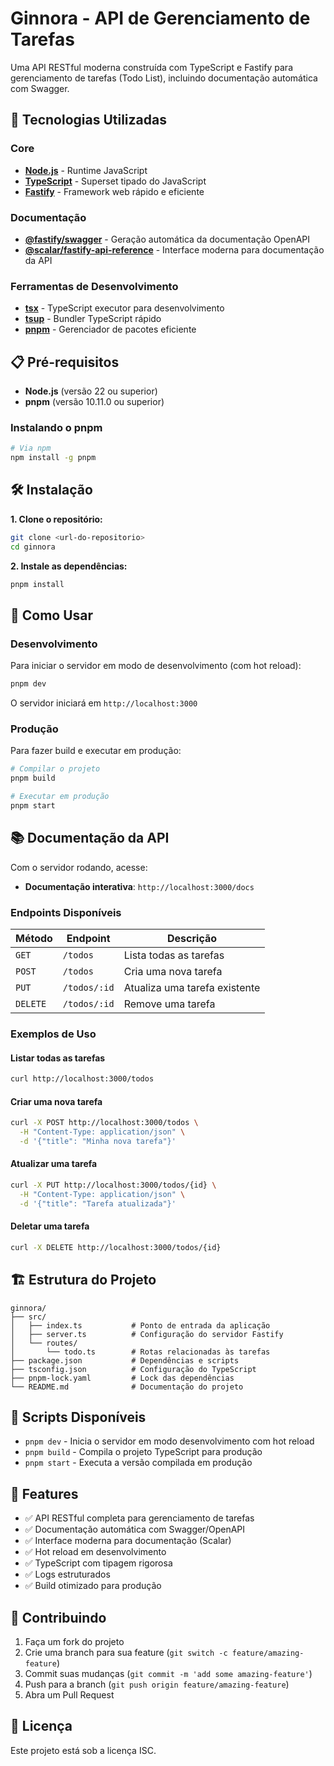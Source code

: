 # Ginnora - API de Gerenciamento de Tarefas

Uma API RESTful moderna construída com TypeScript e Fastify para gerenciamento de tarefas (Todo List), incluindo documentação automática com Swagger.

## 🚀 Tecnologias Utilizadas

### Core

- **[Node.js](https://nodejs.org/)** - Runtime JavaScript
- **[TypeScript](https://www.typescriptlang.org/)** - Superset tipado do JavaScript
- **[Fastify](https://fastify.dev/)** - Framework web rápido e eficiente

### Documentação

- **[@fastify/swagger](https://github.com/fastify/fastify-swagger)** - Geração automática da documentação OpenAPI
- **[@scalar/fastify-api-reference](https://github.com/scalar/scalar)** - Interface moderna para documentação da API

### Ferramentas de Desenvolvimento

- **[tsx](https://github.com/esbuild-kit/tsx)** - TypeScript executor para desenvolvimento
- **[tsup](https://github.com/egoist/tsup)** - Bundler TypeScript rápido
- **[pnpm](https://pnpm.io/)** - Gerenciador de pacotes eficiente

## 📋 Pré-requisitos

- **Node.js** (versão 22 ou superior)
- **pnpm** (versão 10.11.0 ou superior)

### Instalando o pnpm

```bash
# Via npm
npm install -g pnpm
```

## 🛠️ Instalação

**1. Clone o repositório:**

```bash
git clone <url-do-repositorio>
cd ginnora
```

**2. Instale as dependências:**

```bash
pnpm install
```

## 🚀 Como Usar

### Desenvolvimento

Para iniciar o servidor em modo de desenvolvimento (com hot reload):

```bash
pnpm dev
```

O servidor iniciará em `http://localhost:3000`

### Produção

Para fazer build e executar em produção:

```bash
# Compilar o projeto
pnpm build

# Executar em produção
pnpm start
```

## 📚 Documentação da API

Com o servidor rodando, acesse:

- **Documentação interativa**: `http://localhost:3000/docs`

### Endpoints Disponíveis

| Método | Endpoint | Descrição |
|--------|----------|-----------|
| `GET` | `/todos` | Lista todas as tarefas |
| `POST` | `/todos` | Cria uma nova tarefa |
| `PUT` | `/todos/:id` | Atualiza uma tarefa existente |
| `DELETE` | `/todos/:id` | Remove uma tarefa |

### Exemplos de Uso

#### Listar todas as tarefas

```bash
curl http://localhost:3000/todos
```

#### Criar uma nova tarefa

```bash
curl -X POST http://localhost:3000/todos \
  -H "Content-Type: application/json" \
  -d '{"title": "Minha nova tarefa"}'
```

#### Atualizar uma tarefa

```bash
curl -X PUT http://localhost:3000/todos/{id} \
  -H "Content-Type: application/json" \
  -d '{"title": "Tarefa atualizada"}'
```

#### Deletar uma tarefa

```bash
curl -X DELETE http://localhost:3000/todos/{id}
```

## 🏗️ Estrutura do Projeto

```text
ginnora/
├── src/
│   ├── index.ts           # Ponto de entrada da aplicação
│   ├── server.ts          # Configuração do servidor Fastify
│   └── routes/
│       └── todo.ts        # Rotas relacionadas às tarefas
├── package.json           # Dependências e scripts
├── tsconfig.json          # Configuração do TypeScript
├── pnpm-lock.yaml         # Lock das dependências
└── README.md              # Documentação do projeto
```

## 🔧 Scripts Disponíveis

- `pnpm dev` - Inicia o servidor em modo desenvolvimento com hot reload
- `pnpm build` - Compila o projeto TypeScript para produção
- `pnpm start` - Executa a versão compilada em produção

## 📝 Features

- ✅ API RESTful completa para gerenciamento de tarefas
- ✅ Documentação automática com Swagger/OpenAPI
- ✅ Interface moderna para documentação (Scalar)
- ✅ Hot reload em desenvolvimento
- ✅ TypeScript com tipagem rigorosa
- ✅ Logs estruturados
- ✅ Build otimizado para produção

## 🤝 Contribuindo

1. Faça um fork do projeto
2. Crie uma branch para sua feature (`git switch -c feature/amazing-feature`)
3. Commit suas mudanças (`git commit -m 'add some amazing-feature'`)
4. Push para a branch (`git push origin feature/amazing-feature`)
5. Abra um Pull Request

## 📄 Licença

Este projeto está sob a licença ISC.
